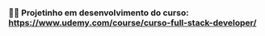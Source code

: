 ### 👩‍💻 Projetinho em desenvolvimento do curso: https://www.udemy.com/course/curso-full-stack-developer/

